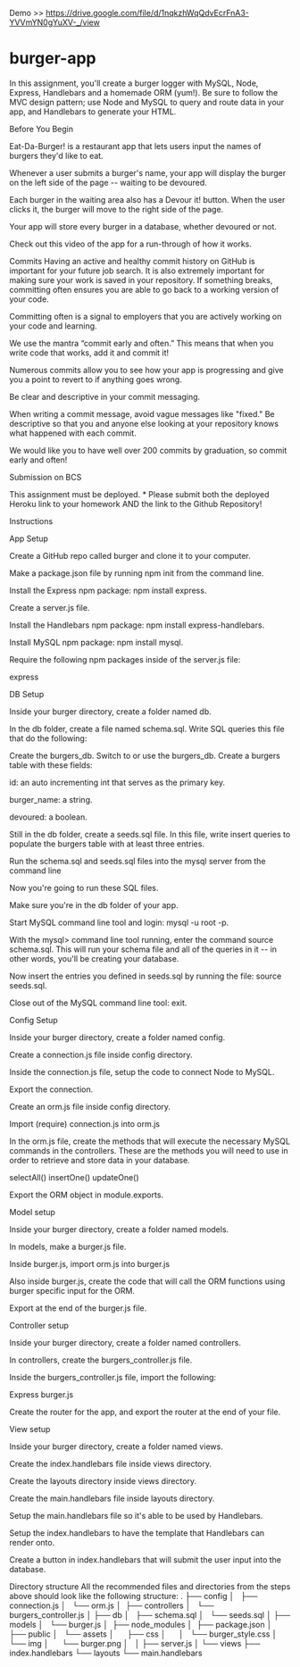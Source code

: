 


Demo >>    https://drive.google.com/file/d/1nqkzhWqQdvEcrFnA3-YVVmYN0gYuXV-_/view


# burger-app
In this assignment, you'll create a burger logger with MySQL, Node, Express, Handlebars and a homemade ORM (yum!). Be sure to follow the MVC design pattern; use Node and MySQL to query and route data in your app, and Handlebars to generate your HTML.

Before You Begin


Eat-Da-Burger! is a restaurant app that lets users input the names of burgers they'd like to eat.


Whenever a user submits a burger's name, your app will display the burger on the left side of the page -- waiting to be devoured.


Each burger in the waiting area also has a Devour it! button. When the user clicks it, the burger will move to the right side of the page.


Your app will store every burger in a database, whether devoured or not.


Check out this video of the app for a run-through of how it works.



Commits
Having an active and healthy commit history on GitHub is important for your future job search. It is also extremely important for making sure your work is saved in your repository. If something breaks, committing often ensures you are able to go back to a working version of your code.


Committing often is a signal to employers that you are actively working on your code and learning.


We use the mantra “commit early and often.”  This means that when you write code that works, add it and commit it!


Numerous commits allow you to see how your app is progressing and give you a point to revert to if anything goes wrong.




Be clear and descriptive in your commit messaging.

When writing a commit message, avoid vague messages like "fixed." Be descriptive so that you and anyone else looking at your repository knows what happened with each commit.



We would like you to have well over 200 commits by graduation, so commit early and often!



Submission on BCS


This assignment must be deployed. * Please submit both the deployed Heroku link to your homework AND the link to the Github Repository!


Instructions

App Setup


Create a GitHub repo called burger and clone it to your computer.


Make a package.json file by running npm init from the command line.


Install the Express npm package: npm install express.


Create a server.js file.


Install the Handlebars npm package: npm install express-handlebars.


Install MySQL npm package: npm install mysql.


Require the following npm packages inside of the server.js file:

express




DB Setup


Inside your burger directory, create a folder named db.


In the db folder, create a file named schema.sql. Write SQL queries this file that do the following:

Create the burgers_db.
Switch to or use the burgers_db.
Create a burgers table with these fields:


id: an auto incrementing int that serves as the primary key.

burger_name: a string.

devoured: a boolean.





Still in the db folder, create a seeds.sql file. In this file, write insert queries to populate the burgers table with at least three entries.


Run the schema.sql and seeds.sql files into the mysql server from the command line


Now you're going to run these SQL files.


Make sure you're in the db folder of your app.


Start MySQL command line tool and login: mysql -u root -p.


With the mysql> command line tool running, enter the command source schema.sql. This will run your schema file and all of the queries in it -- in other words, you'll be creating your database.


Now insert the entries you defined in seeds.sql by running the file: source seeds.sql.


Close out of the MySQL command line tool: exit.





Config Setup


Inside your burger directory, create a folder named config.


Create a connection.js file inside config directory.


Inside the connection.js file, setup the code to connect Node to MySQL.


Export the connection.




Create an orm.js file inside config directory.


Import (require) connection.js into orm.js


In the orm.js file, create the methods that will execute the necessary MySQL commands in the controllers. These are the methods you will need to use in order to retrieve and store data in your database.

selectAll()
insertOne()
updateOne()



Export the ORM object in module.exports.





Model setup


Inside your burger directory, create a folder named models.


In models, make a burger.js file.


Inside burger.js, import orm.js into burger.js


Also inside burger.js, create the code that will call the ORM functions using burger specific input for the ORM.


Export at the end of the burger.js file.







Controller setup


Inside your burger directory, create a folder named controllers.


In controllers, create the burgers_controller.js file.


Inside the burgers_controller.js file, import the following:

Express
burger.js



Create the router for the app, and export the router at the end of your file.



View setup


Inside your burger directory, create a folder named views.


Create the index.handlebars file inside views directory.


Create the layouts directory inside views directory.


Create the main.handlebars file inside layouts directory.


Setup the main.handlebars file so it's able to be used by Handlebars.


Setup the index.handlebars to have the template that Handlebars can render onto.


Create a button in index.handlebars that will submit the user input into the database.







Directory structure
All the recommended files and directories from the steps above should look like the following structure:
.
├── config
│   ├── connection.js
│   └── orm.js
│ 
├── controllers
│   └── burgers_controller.js
│
├── db
│   ├── schema.sql
│   └── seeds.sql
│
├── models
│   └── burger.js
│ 
├── node_modules
│ 
├── package.json
│
├── public
│   └── assets
│       ├── css
│       │   └── burger_style.css
│       └── img
│           └── burger.png
│   
│
├── server.js
│
└── views
    ├── index.handlebars
    └── layouts
        └── main.handlebars